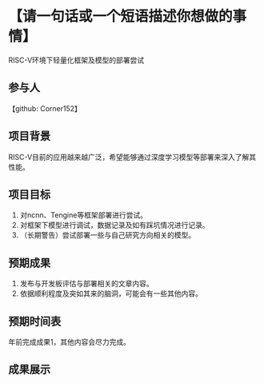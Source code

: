 # 【请一句话或一个短语描述你想做的事情】

RISC-V环境下轻量化框架及模型的部署尝试

## 参与人

【github: Corner152】

## 项目背景

RISC-V目前的应用越来越广泛，希望能够通过深度学习模型等部署来深入了解其性能。

## 项目目标

1. 对ncnn、Tengine等框架部署进行尝试。
2. 对框架下模型进行调试，数据记录及如有踩坑情况进行记录。
3. （长期警告）尝试部署一些与自己研究方向相关的模型。

## 预期成果

1. 发布与开发板评估与部署相关的文章内容。
2. 依据顺利程度及突如其来的脑洞，可能会有一些其他内容。

## 预期时间表

年前完成成果1，其他内容会尽力完成。

## 成果展示


